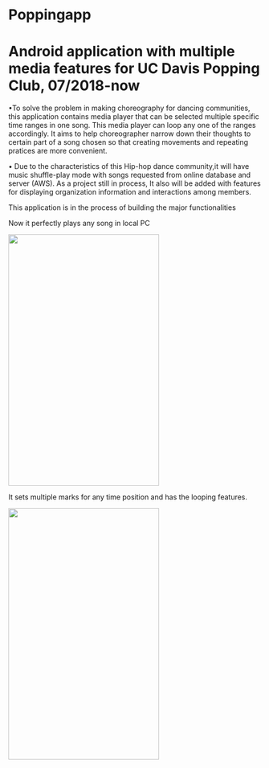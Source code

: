 # Poppingapp
<h1>Android application with multiple media features for UC Davis Popping Club, 07/2018-now</h1>
<p>
•To solve the problem in making choreography for dancing communities, this application contains media player that can be selected multiple specific time ranges in one song. This media player can loop any one of the ranges accordingly. It aims to help choreographer narrow down their thoughts to certain part of a song chosen so that creating movements and repeating pratices are more convenient.</p>

<p>
• Due to the characteristics of this Hip-hop dance community,it will have music shuffle-play mode with songs requested from online database and server (AWS). As a project still in process, It also will be added with features for displaying organization information and interactions among members.</p>

<p>This application is in the process of building the major functionalities</p>
<p>Now it perfectly plays any song in local PC</p>

  
<img src="https://user-images.githubusercontent.com/33383546/43039519-e371399e-8ce3-11e8-82c7-4259100cfa09.jpeg" width="300" height="500"></img>

<p>It sets multiple marks for any time position and has the looping features. </p>

<img src="https://user-images.githubusercontent.com/33383546/43039553-9c9018aa-8ce4-11e8-86ce-3ddf9ad14610.jpeg" width="300" height="500"></img>


